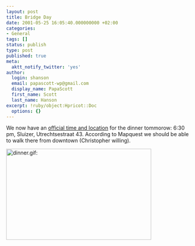 ```yaml
---
layout: post
title: Bridge Day
date: 2001-05-25 16:05:40.000000000 +02:00
categories:
- General
tags: []
status: publish
type: post
published: true
meta:
  aktt_notify_twitter: 'yes'
author:
  login: shanson
  email: papascott-wp@gmail.com
  display_name: PapaScott
  first_name: Scott
  last_name: Hanson
excerpt: !ruby/object:Hpricot::Doc
  options: {}
---
```

<p>We now have an <a href="http://scriptingnews.userland.com/backissues/2001/05/25">official time and location</a> for the dinner tommorow: 6:30 pm, Sluizer, Utrechtsestraat 43. According to Mapquest we should be able to walk there from downtown (Christopher willing).</p>
<p><img src="http://www.papascott.de/wordpress/wp-content/uploads/2001/05/dinner.gif" height="245" width="390" border="0" alt="dinner.gif: " /></p>
